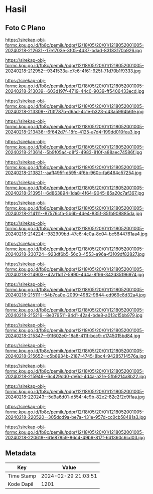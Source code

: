 # Hasil

## Foto C Plano

https://sirekap-obj-formc.kpu.go.id/fb8c/pemilu/pdpr/12/18/05/20/01/1218052001005-20240218-212631--17e1703e-3f05-4d37-bdad-83183170a926.jpg

https://sirekap-obj-formc.kpu.go.id/fb8c/pemilu/pdpr/12/18/05/20/01/1218052001005-20240218-212952--9341533a-c7c6-4f61-925f-71d70b1f9333.jpg

https://sirekap-obj-formc.kpu.go.id/fb8c/pemilu/pdpr/12/18/05/20/01/1218052001005-20240218-213039--603d197f-4719-44c0-9039-ff5406433ecd.jpg

https://sirekap-obj-formc.kpu.go.id/fb8c/pemilu/pdpr/12/18/05/20/01/1218052001005-20240218-213309--7f3f787b-d6ad-4c1e-b323-c43a5994b6fe.jpg

https://sirekap-obj-formc.kpu.go.id/fb8c/pemilu/pdpr/12/18/05/20/01/1218052001005-20240218-213436--6f642d7f-18fc-4125-a7d4-199dd010fea3.jpg

https://sirekap-obj-formc.kpu.go.id/fb8c/pemilu/pdpr/12/18/05/20/01/1218052001005-20240218-213614--5b9f05a4-d8f2-4983-810f-a88aec74586f.jpg

https://sirekap-obj-formc.kpu.go.id/fb8c/pemilu/pdpr/12/18/05/20/01/1218052001005-20240218-213821--aaff495f-d595-4f6b-960c-fa6464c57254.jpg

https://sirekap-obj-formc.kpu.go.id/fb8c/pemilu/pdpr/12/18/05/20/01/1218052001005-20240218-213951--6d863894-1da8-4f64-9045-85a20c7af367.jpg

https://sirekap-obj-formc.kpu.go.id/fb8c/pemilu/pdpr/12/18/05/20/01/1218052001005-20240218-214111--87576cfa-5b6b-4de4-835f-851b908885da.jpg

https://sirekap-obj-formc.kpu.go.id/fb8c/pemilu/pdpr/12/18/05/20/01/1218052001005-20240218-214224--982909bd-47c6-4c0a-8c04-bc5844761aa4.jpg

https://sirekap-obj-formc.kpu.go.id/fb8c/pemilu/pdpr/12/18/05/20/01/1218052001005-20240218-230724--923df6b5-56c3-4553-a96a-f3109df82827.jpg

https://sirekap-obj-formc.kpu.go.id/fb8c/pemilu/pdpr/12/18/05/20/01/1218052001005-20240218-214903--42a11d17-5990-4d4a-8f96-342d35196974.jpg

https://sirekap-obj-formc.kpu.go.id/fb8c/pemilu/pdpr/12/18/05/20/01/1218052001005-20240218-215111--54b7ca0e-2099-4982-9844-ed969c8d32a4.jpg

https://sirekap-obj-formc.kpu.go.id/fb8c/pemilu/pdpr/12/18/05/20/01/1218052001005-20240218-215216--8e379511-94d1-42a4-bde8-a013c15bb979.jpg

https://sirekap-obj-formc.kpu.go.id/fb8c/pemilu/pdpr/12/18/05/20/01/1218052001005-20240218-215347--91f602e0-18a8-411f-bcc9-c1745015bd84.jpg

https://sirekap-obj-formc.kpu.go.id/fb8c/pemilu/pdpr/12/18/05/20/01/1218052001005-20240218-215652--c5b8934b-2187-4745-8bc4-94285714576a.jpg

https://sirekap-obj-formc.kpu.go.id/fb8c/pemilu/pdpr/12/18/05/20/01/1218052001005-20240218-215946--6c429dd0-de6d-4d4a-a21e-5fb9214a8b22.jpg

https://sirekap-obj-formc.kpu.go.id/fb8c/pemilu/pdpr/12/18/05/20/01/1218052001005-20240218-220243--5d9a6d01-d554-4c9b-82e2-82c2f2c9ffaa.jpg

https://sirekap-obj-formc.kpu.go.id/fb8c/pemilu/pdpr/12/18/05/20/01/1218052001005-20240218-220520--305dcd9a-be7a-431e-957d-cc0cb58481a3.jpg

https://sirekap-obj-formc.kpu.go.id/fb8c/pemilu/pdpr/12/18/05/20/01/1218052001005-20240218-220618--61e87859-86c4-49b9-817f-6d1360c6cd03.jpg


## Metadata

| Key        | Value               |
| ---------- | ------------------- |
| Time Stamp | 2024-02-29 21:03:51 |
| Kode Dapil | 1201                |



